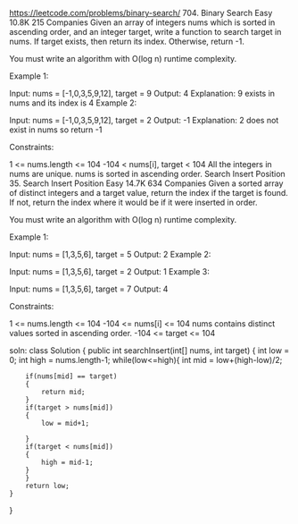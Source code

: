 https://leetcode.com/problems/binary-search/ 704. Binary Search
Easy
10.8K
215
Companies
Given an array of integers nums which is sorted in ascending order, and an integer target, write a function to search target in nums. If target exists, then return its index. Otherwise, return -1.

You must write an algorithm with O(log n) runtime complexity.

Example 1:

Input: nums = [-1,0,3,5,9,12], target = 9
Output: 4
Explanation: 9 exists in nums and its index is 4
Example 2:

Input: nums = [-1,0,3,5,9,12], target = 2
Output: -1
Explanation: 2 does not exist in nums so return -1

Constraints:

1 <= nums.length <= 104
-104 < nums[i], target < 104
All the integers in nums are unique.
nums is sorted in ascending order.
Search Insert Position 35. Search Insert Position
Easy
14.7K
634
Companies
Given a sorted array of distinct integers and a target value, return the index if the target is found. If not, return the index where it would be if it were inserted in order.

You must write an algorithm with O(log n) runtime complexity.

Example 1:

Input: nums = [1,3,5,6], target = 5
Output: 2
Example 2:

Input: nums = [1,3,5,6], target = 2
Output: 1
Example 3:

Input: nums = [1,3,5,6], target = 7
Output: 4

Constraints:

1 <= nums.length <= 104
-104 <= nums[i] <= 104
nums contains distinct values sorted in ascending order.
-104 <= target <= 104

soln:
class Solution {
public int searchInsert(int[] nums, int target) {
int low = 0;
int high = nums.length-1;
while(low<=high){
int mid = low+(high-low)/2;

        if(nums[mid] == target)
        {
            return mid;
        }
        if(target > nums[mid])
        {
            low = mid+1;

        }
        if(target < nums[mid])
        {
            high = mid-1;
        }
        }
        return low;
    }

}
